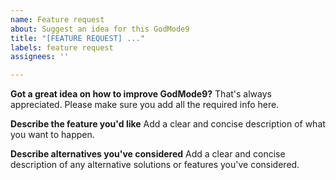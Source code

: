 ```yaml
---
name: Feature request
about: Suggest an idea for this GodMode9
title: "[FEATURE REQUEST] ..."
labels: feature request
assignees: ''

---
```


**Got a great idea on how to improve GodMode9?**
That's always appreciated. Please make sure you add all the required info here.

**Describe the feature you'd like**
Add a clear and concise description of what you want to happen.

**Describe alternatives you've considered**
Add a clear and concise description of any alternative solutions or features you've considered.
